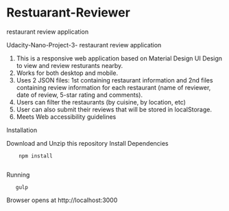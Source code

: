 # Restuarant-Reviewer

restaurant review application 

Udacity-Nano-Project-3- restaurant review application 

1. This is a responsive web application based on Material Design UI Design to view and review resturants nearby.
2. Works for both desktop and mobile.
3. Uses 2 JSON files: 1st containing restaurant information and 2nd files containing review information for each restaurant (name of reviewer, date of review, 5-star rating and comments). 
4. Users can filter the restaurants (by cuisine, by location, etc) 
5. User can also submit their reviews that will be stored in localStorage.
6. Meets Web accessibility guidelines 


Installation

Download and Unzip this repository
Install Dependencies
```
    npm install 
    
```
Running
```
   gulp
```
Browser opens at http://localhost:3000
